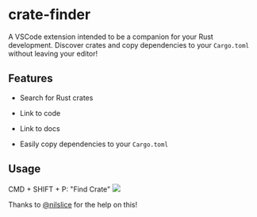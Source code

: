 # crate-finder

A VSCode extension intended to be a companion for your Rust development. Discover crates and copy dependencies to your `Cargo.toml` without leaving your editor!

## Features
- Search for Rust crates

- Link to code

- Link to docs

- Easily copy dependencies to your `Cargo.toml`

## Usage
CMD + SHIFT + P: "Find Crate"
![](https://github.com/wikiwong/crate-finder/raw/master/crate-finder-demo.gif)

Thanks to [@nilslice](https://github.com/nilslice) for the help on this!
